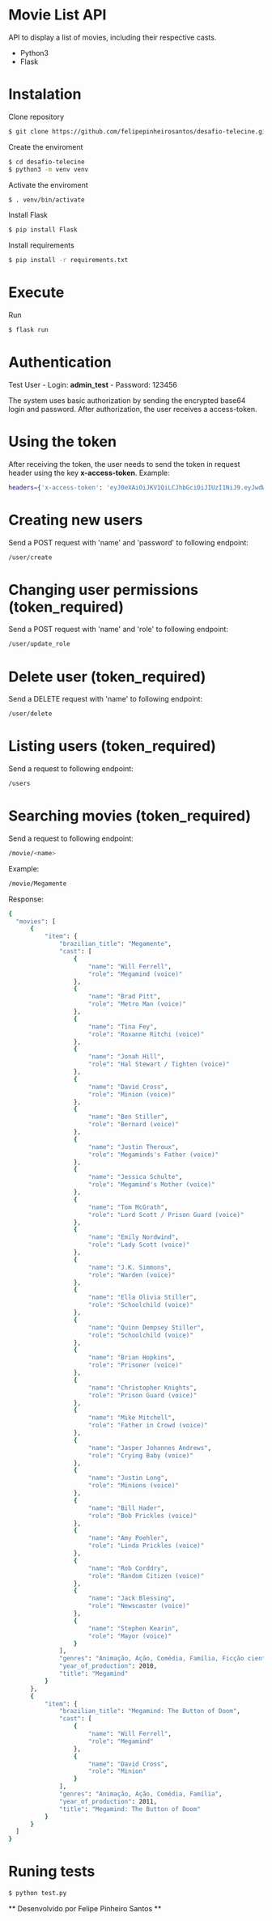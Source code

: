 # Movie List API

API to display a list of movies, including their respective casts.

  - Python3
  - Flask
 

# Instalation
Clone repository
  ```sh
$ git clone https://github.com/felipepinheirosantos/desafio-telecine.git
```
Create the enviroment
  ```sh
$ cd desafio-telecine
$ python3 -m venv venv
```
Activate the enviroment
  ```sh
$ . venv/bin/activate
```
Install Flask
  ```sh
$ pip install Flask
```
Install requirements
  ```sh
$ pip install -r requirements.txt
```

# Execute

Run
  ```sh
$ flask run
```

# Authentication

Test User
    - Login: **admin_test**
    - Password: 123456

The system uses basic authorization by sending the encrypted base64 login and password. After authorization, the user receives a access-token.

# Using the token
After receiving the token, the user needs to send the token in request header using the key **x-access-token**.
Example:
  ```sh
headers={'x-access-token': 'eyJ0eXAiOiJKV1QiLCJhbGciOiJIUzI1NiJ9.eyJwdWJsaWNfaWQiOiJmMGZiMGExMC0yYWM1LTRkMTctOGExNC04YmNiODcwNTg1NWQiLCJleHAiOjE1NTQ4ODUzNDB9.wmhHihz911R2q-z7RN24NPbvd1J82h8q3rIfgeYtvHc' })
```

# Creating new users
Send a POST request with 'name' and 'password' to following endpoint:
  ```sh
/user/create
```

# Changing user permissions (token_required)
Send a POST request with 'name' and 'role' to following endpoint:
  ```sh
/user/update_role
```

# Delete user (token_required)
Send a DELETE request with 'name' to following endpoint:
  ```sh
/user/delete
```

# Listing users (token_required)
Send a request to following endpoint:
  ```sh
/users
```

# Searching movies (token_required)
Send a request to following endpoint:
  ```sh
/movie/<name>
```
Example:
  ```sh
/movie/Megamente
```
Response:
  ```sh
{
    "movies": [
        {
            "item": {
                "brazilian_title": "Megamente",
                "cast": [
                    {
                        "name": "Will Ferrell",
                        "role": "Megamind (voice)"
                    },
                    {
                        "name": "Brad Pitt",
                        "role": "Metro Man (voice)"
                    },
                    {
                        "name": "Tina Fey",
                        "role": "Roxanne Ritchi (voice)"
                    },
                    {
                        "name": "Jonah Hill",
                        "role": "Hal Stewart / Tighten (voice)"
                    },
                    {
                        "name": "David Cross",
                        "role": "Minion (voice)"
                    },
                    {
                        "name": "Ben Stiller",
                        "role": "Bernard (voice)"
                    },
                    {
                        "name": "Justin Theroux",
                        "role": "Megaminds's Father (voice)"
                    },
                    {
                        "name": "Jessica Schulte",
                        "role": "Megamind's Mother (voice)"
                    },
                    {
                        "name": "Tom McGrath",
                        "role": "Lord Scott / Prison Guard (voice)"
                    },
                    {
                        "name": "Emily Nordwind",
                        "role": "Lady Scott (voice)"
                    },
                    {
                        "name": "J.K. Simmons",
                        "role": "Warden (voice)"
                    },
                    {
                        "name": "Ella Olivia Stiller",
                        "role": "Schoolchild (voice)"
                    },
                    {
                        "name": "Quinn Dempsey Stiller",
                        "role": "Schoolchild (voice)"
                    },
                    {
                        "name": "Brian Hopkins",
                        "role": "Prisoner (voice)"
                    },
                    {
                        "name": "Christopher Knights",
                        "role": "Prison Guard (voice)"
                    },
                    {
                        "name": "Mike Mitchell",
                        "role": "Father in Crowd (voice)"
                    },
                    {
                        "name": "Jasper Johannes Andrews",
                        "role": "Crying Baby (voice)"
                    },
                    {
                        "name": "Justin Long",
                        "role": "Minions (voice)"
                    },
                    {
                        "name": "Bill Hader",
                        "role": "Bob Prickles (voice)"
                    },
                    {
                        "name": "Amy Poehler",
                        "role": "Linda Prickles (voice)"
                    },
                    {
                        "name": "Rob Corddry",
                        "role": "Random Citizen (voice)"
                    },
                    {
                        "name": "Jack Blessing",
                        "role": "Newscaster (voice)"
                    },
                    {
                        "name": "Stephen Kearin",
                        "role": "Mayor (voice)"
                    }
                ],
                "genres": "Animação, Ação, Comédia, Família, Ficção científica",
                "year_of_production": 2010,
                "title": "Megamind"
            }
        },
        {
            "item": {
                "brazilian_title": "Megamind: The Button of Doom",
                "cast": [
                    {
                        "name": "Will Ferrell",
                        "role": "Megamind"
                    },
                    {
                        "name": "David Cross",
                        "role": "Minion"
                    }
                ],
                "genres": "Animação, Ação, Comédia, Família",
                "year_of_production": 2011,
                "title": "Megamind: The Button of Doom"
            }
        }
    ]
}
```

# Runing tests
  ```sh
$ python test.py
```
** Desenvolvido por Felipe Pinheiro Santos **
